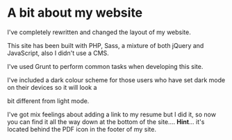 # A bit about my website
I've completely rewritten and changed the layout of my website. 

This site has been built with PHP, Sass, a mixture of both jQuery and JavaScript, also I didn't use a CMS.


I've used Grunt to perform common tasks when developing this site. 

I've included a dark colour scheme for those users who have set dark mode on their devices so it will look a 

bit different from light mode.

I've got mix feelings about adding a link to my resume but I did it, so now you can find it all the way down at the bottom of the site.... **Hint**... it's located behind the PDF icon in the footer of my site. 